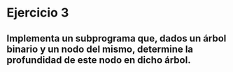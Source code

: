 # Ejercicio 3
## Implementa un subprograma que, dados un árbol binario y un nodo del mismo, determine la profundidad de este nodo en dicho árbol.
